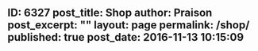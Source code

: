 ---
---
ID: 6327
post_title: Shop
author: Praison
post_excerpt: ""
layout: page
permalink: /shop/
published: true
post_date: 2016-11-13 10:15:09
---